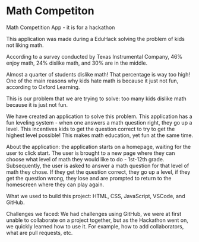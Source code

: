 # Math Competiton
Math Competition App - it is for a hackathon 

This application was made during a EduHack solving the problem of kids not liking math.

According to a survey conducted by Texas Instrumental Company, 46% enjoy math, 24% dislike math, and 30% are in the middle.

Almost a quarter of students dislike math! That percentage is way too high! One of the main reasons why kids hate math is because it just not fun, according to Oxford Learning. 

This is our problem that we are trying to solve: too many kids dislike math because it is just not fun.

We have created an application to solve this problem. This application has a fun leveling system - when one answers a math question right, they go up a level. This incentives kids to get the question correct to try to get the highest level possible! This makes math education, yet fun at the same time.

About the application: the application starts on a homepage, waiting for the user to click start. The user is brought to a new page where they can choose what level of math they would like to do - 1st-12th grade. Subsequently, the user is asked to answer a math question for that level of math they chose. If they get the question correct, they go up a level, if they get the question wrong, they lose and are prompted to return to the homescreen where they can play again.

What we used to build this project: HTML, CSS, JavaScript, VSCode, and GitHub.

Challenges we faced: We had challenges using GitHub, we were at first unable to collaborate on a project together, but as the Hackathon went on, we quickly learned how to use it. For example, how to add collaborators, what are pull requests, etc.
